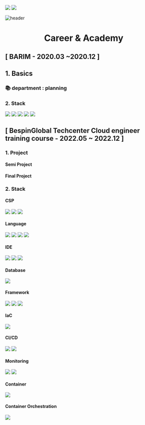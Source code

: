 <a href="mailto:wlgml4102@gmail.com"><img src="https://img.shields.io/badge/wlgml4102@gmail.com-EA4335?style=for-the-badge&logo=Gmail&logoColor=white"></a>
<a href="https://www.linkedin.com/in/jihee-seo-790aa7261/"><img src="https://img.shields.io/badge/Jihee Seo-0A66C2?style=for-the-badge&logo=LinkedIn&logoColor=white"></a>

![header](https://capsule-render.vercel.app/api?type=waving&color=FFBC00&height=250&section=header&text=Jihee%20Seo&fontSize=90&animation=fadeIn&fontAlignY=38&desc=%20&descAlignY=62&descAlign=62)

<div align=center><h1>Career & Academy</h1></div>

<h2> [ BARIM - 2020.03 ~2020.12 ] </h2>

## 1. Basics
### 📚 department : planning

### 2. Stack
<img src="https://img.shields.io/badge/Adobe Illustrator-FF9A00?style=for-the-badge&logo=Adobe Illustrator&logoColor=white">
<img src="https://img.shields.io/badge/Adobe Photoshop-31A8FF?style=for-the-badge&logo=Adobe Photoshop&logoColor=white">
<img src="https://img.shields.io/badge/Adobe Premiere Pro-9999FF?style=for-the-badge&logo=Adobe Premiere Pro&logoColor=white">
<img src="https://img.shields.io/badge/Adobe After Effects-9999FF?style=for-the-badge&logo=Adobe After Effects&logoColor=white">
<img src="https://img.shields.io/badge/Microsoft Office-D83B01?style=for-the-badge&logo=Microsoft Office&logoColor=white"><br/>

<h2>[ BespinGlobal Techcenter Cloud engineer training course - 2022.05 ~ 2022.12 ]</h2>

### 1. Project
#### Semi Project 

#### Final Project 

### 2. Stack
#### CSP
<img src="https://img.shields.io/badge/Amazon AWS-232F3E?style=for-the-badge&logo=Amazon AWS&logoColor=white">
<img src="https://img.shields.io/badge/Microsoft Azure-0078D4?style=for-the-badge&logo=Microsoft Azure&logoColor=white">
<img src="https://img.shields.io/badge/NAVER CLOUD PLATFORM-03C75A?style=for-the-badge&logo=Naver&logoColor=white">

#### Language
<img src="https://img.shields.io/badge/HTML5-E34F26?style=for-the-badge&logo=HTML5&logoColor=white">
<img src="https://img.shields.io/badge/CSS3-1572B6?style=for-the-badge&logo=CSS3&logoColor=white">
<img src="https://img.shields.io/badge/JavaScript-F7DF1E?style=for-the-badge&logo=JavaScript&logoColor=white"> 
<img src="https://img.shields.io/badge/JAVA-6DB33F?style=for-the-badge&logo=java&logoColor=white">

#### IDE
<img src="https://img.shields.io/badge/Visual Studio Code-007ACC?style=for-the-badge&logo=Visual Studio Code&logoColor=white"> 
<img src="https://img.shields.io/badge/Eclipse IDE-2C2255?style=for-the-badge&logo=Eclipse IDE&logoColor=white">
<img src="https://img.shields.io/badge/PyCharm-000000?style=for-the-badge&logo=PyCharm&logoColor=white">

#### Database
<img src="https://img.shields.io/badge/mysql-4479A1?style=for-the-badge&logo=mysql&logoColor=white">

#### Framework
<img src="https://img.shields.io/badge/Spring-6DB33F?style=for-the-badge&logo=Spring&logoColor=white">
<img src="https://img.shields.io/badge/apache tomcat-F8DC75?style=for-the-badge&logo=apachetomcat&logoColor=white">
<img src="https://img.shields.io/badge/Django-092E20?style=for-the-badge&logo=Django&logoColor=white">

#### IaC
<img src="https://img.shields.io/badge/Terraform-7B42BC?style=for-the-badge&logo=Terraform&logoColor=white">

#### CI/CD
<img src="https://img.shields.io/badge/Jenkins-D24939?style=for-the-badge&logo=Jenkins&logoColor=white">
<img src="https://img.shields.io/badge/ArgoCD-EF7B4D?style=for-the-badge&logo=Argo&logoColor=white">

#### Monitoring
<img src="https://img.shields.io/badge/Prometheus-E6522C?style=for-the-badge&logo=Prometheus&logoColor=white"> 
<img src="https://img.shields.io/badge/Grafana-F46800?style=for-the-badge&logo=Grafana&logoColor=white">

#### Container
<img src="https://img.shields.io/badge/Docker-2496ED?style=for-the-badge&logo=Docker&logoColor=white">

#### Container Orchestration
<img src="https://img.shields.io/badge/Kubernetes-326CE5?style=for-the-badge&logo=Kubernetes&logoColor=white">

